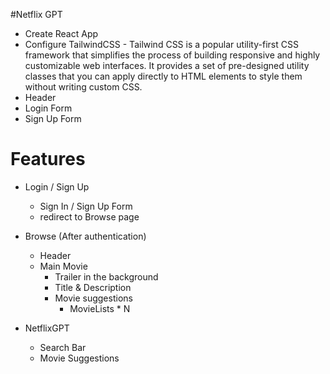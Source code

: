 #Netflix GPT

- Create React App
- Configure TailwindCSS - Tailwind CSS is a popular utility-first CSS framework that simplifies the process of building responsive and highly customizable web interfaces. It provides a set of pre-designed utility classes that you can apply directly to HTML elements to style them without writing custom CSS. 
- Header
- Login Form 
- Sign Up Form

# Features 
- Login / Sign Up 
    - Sign In / Sign Up Form 
    - redirect to Browse page 

- Browse (After authentication)
    - Header
    - Main Movie 
        - Trailer in the background 
        - Title & Description 
        - Movie suggestions 
            - MovieLists * N 

- NetflixGPT 
    - Search Bar 
    - Movie Suggestions 

